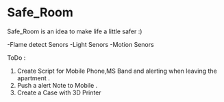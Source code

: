 # Safe_Room

Safe_Room is an idea to make life a little safer :)

-Flame detect Senors
-Light Senors
-Motion Senors


ToDo :

1) Create Script for Mobile Phone,MS Band and alerting when leaving the apartment .
2) Push a alert Note to Mobile .
3) Create a Case with 3D Printer

